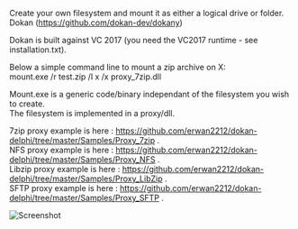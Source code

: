 Create your own filesystem and mount it as either a logical drive or folder.
Dokan (https://github.com/dokan-dev/dokany) <br/>


Dokan is built against VC 2017 (you need the VC2017 runtime - see installation.txt).<br/>

Below a simple command line to mount a zip archive on X:<br/>
mount.exe /r test.zip /l x /x proxy_7zip.dll <br/>

Mount.exe is a generic code/binary independant of the filesystem you wish to create. <br/>
The filesystem is implemented in a proxy/dll. <br/>

7zip proxy example is here : https://github.com/erwan2212/dokan-delphi/tree/master/Samples/Proxy_7zip . <br/>
NFS proxy example is here : https://github.com/erwan2212/dokan-delphi/tree/master/Samples/Proxy_NFS . <br/> 
Libzip proxy example is here : https://github.com/erwan2212/dokan-delphi/tree/master/Samples/Proxy_LibZip . <br/>
SFTP proxy example is here : https://github.com/erwan2212/dokan-delphi/tree/master/Samples/Proxy_SFTP . <br/>

![Screenshot](screenshot.png)


